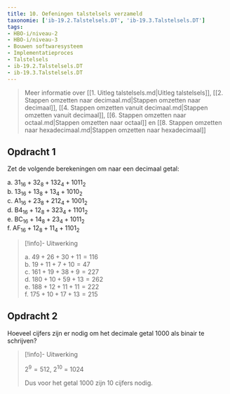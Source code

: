 ```yaml
---
title: 10. Oefeningen talstelsels verzameld
taxonomie: ['ib-19.2.Talstelsels.DT', 'ib-19.3.Talstelsels.DT']
tags:
- HBO-i/niveau-2
- HBO-i/niveau-3
- Bouwen softwaresysteem
- Implementatieproces
- Talstelsels
- ib-19.2.Talstelsels.DT
- ib-19.3.Talstelsels.DT
---
```


> Meer informatie over 
> [[1. Uitleg talstelsels.md|Uitleg talstelsels]],
> [[2. Stappen omzetten naar decimaal.md|Stappen omzetten naar decimaal]],
> [[4. Stappen omzetten vanuit decimaal.md|Stappen omzetten vanuit decimaal]],
> [[6. Stappen omzetten naar octaal.md|Stappen omzetten naar octaal]] en
> [[8. Stappen omzetten naar hexadecimaal.md|Stappen omzetten naar hexadecimaal]]

## Opdracht 1

Zet de volgende berekeningen om naar een decimaal getal:

a. $31_{16} + 32_8 + 132_4 + 1011_2$\
b. $13_{16} + 13_8 + 13_4 + 1010_2$\
c. $\textrm{A}1_{16} + 23_8 + 212_4 + 1001_2$\
d. $\textrm{B}4_{16} + 12_8 + 323_4 + 1101_2$\
e. $\textrm{BC}_{16} + 14_8 + 23_4 + 1011_2$\
f. $\textrm{AF}_{16} + 12_8 + 11_4 + 1101_2$

> [!info]- Uitwerking
>
> a. $49 + 26 + 30 + 11 = 116$\
> b. $19 + 11 + 7 + 10 = 47$\
> c. $161 + 19 + 38 + 9 = 227$\
> d. $180 + 10 + 59 + 13 = 262$\
> e. $188 + 12 + 11 + 11 = 222$\
> f. $175 + 10 + 17 + 13 = 215$

## Opdracht 2

Hoeveel cijfers zijn er nodig om het decimale getal 1000 als binair
te schrijven?

> [!info]- Uitwerking
>
> $2^9=512$, $2^{10}$ = 1024
>
> Dus voor het getal 1000 zijn 10 cijfers nodig.
